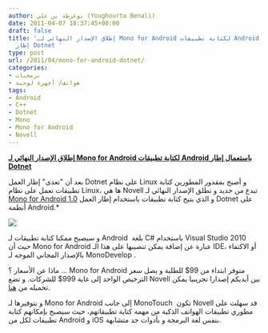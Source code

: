 ```yaml
---
author: يوغرطة بن علي (Youghourta Benali)
date: 2011-04-07 18:37:45+00:00
draft: false
title: 'إطلاق الإصدار النهائي لـ Mono for Android لكتابة تطبيقات Android باستعمال
  إطار Dotnet '
type: post
url: /2011/04/mono-for-android-dotnet/
categories:
- برمجيات
- هواتف/ أجهزة لوحية
tags:
- Android
- C++
- Dotnet
- Mono
- Mono for Android
- Novell
---
```


[**إطلاق الإصدار النهائي لـ Mono for Android لكتابة تطبيقات Android باستعمال إطار Dotnet**]( https://www.it-scoop.com/2011/04/mono-for-android-dotnet/)




بعد أن "تعدى" إطار العمل Dotnet على نظام Linux و أصبح بمقدور المطورين كتابة تطبيقات تعمل على نظام Linux، ها هي Novell تبدع من جديد و تطلق الإصدار النهائي لـ [Mono for Android 1.0](http://mono-android.net/) و الذي يتيح كتابة تطبيقات باستخدام إطار العمل Dotnet على أنظمة Android.*

[![](http://mono-android.net/@api/deki/files/78/=android_phone.png )
](https://www.it-scoop.com/2011/04/mono-for-android-dotnet/)

و سيصبح ممكنا كتابة تطبيقات لـ Android  بلغة C# باستخدام Visual Studio 2010 حيث أن Mono for Android عبارة عن إضافة يمكن تنصيبها على هذا الـ IDE، أو الاكتفاء بالإصدار المجاني الموجه لـ MonoDevelop .

ماذا عن الأسعار ؟ ... Mono for Android متوفر ابتداء من 99$ للطلبة و يصل سعر الترخيص الواحد إلى غاية 999$ للشركات. و تضع Novell بين أيديكم إصدارا تجريبيا يمكن تحميله من [هنا](http://mono-android.net/DownloadTrial).

و بتوفيرها لـ Mono for Android إلى جانب MonoTouch  تكون Novell قد سهلت على مطوري تطبيقات الهواتف الذكية من مهمة كتابة تطبيقاتهم، حيث سيصبح بإمكانهم كتابة تطبيقات لكل من Android و iOS بنفس لغة البرمجة و بأدوات جد متشابهة.






